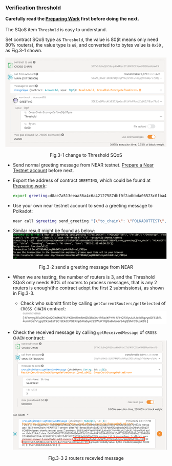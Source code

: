 ### Verification threshold

**Carefully read the [Preparing Work](./README.md) first before doing the next.**  
<br>
The SQoS item `Threshold` is easy to understand.  

Set contract SQoS type as `Threshold`,  the value is 80(it means only need 80% routers), the value type is `u8`,  and converted to to bytes value is `0x50` , as Fig.3-1 shown. 

![img](../assets/3-1.png)
<p align="center">Fig.3-1 change to Threshold SQoS</p>

* Send normal greeting message from NEAR testnet. [Prepare a Near Testnet account](https://docs.near.org/concepts/basics/accounts/creating-accounts) before next.

* Export the address of contract `GREETING`, which could be found at [Preparing work](./README.md#polkadot-testnet-contract-address):  
    ```sh
    export greeting=d8ae7a513eeaa36a4c6a42127587dbf0f2adbbda06523c0fba4a16bd275089f9
    ```
* Use your own near testnet account to send a greeting message to Polkadot:  
    ```sh
    ​near call $greeting send_greeting "{\"to_chain\": \"POLKADOTTEST\", \"title\": \"Greeting\", \"content\": \"Hi there\", \"date\": \"`date +'%Y-%m-%d %T'`\"}" --accountId YOU_NEAR_TEST_ACCOUNT
    ```

* Similar result might be found as below:  
![img](../assets/3-2.png)
<p align="center">Fig.3-2 send a greeting message from NEAR</p>

* When we are testing, the number of routers is 3, and the Threshold SQoS only needs 80% of routers to process messages, that is any 2 routers is enough(the contract adopt the first 2 submissions), as shown in Fig.3-3.
    * Check who submitt first by calling `getCurrentRouters/getSelected` of `CROSS CHAIN` contract:  
![img](../assets/3-3-1.png)

* Check the received message by calling `getReceivedMessage` of `CROSS CHAIN` contract:  
![img](../assets/3-3-2.png)
<p align="center">Fig.3-3 2 routers recevied message</p>